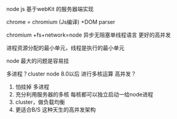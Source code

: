 <!--操作系统中进程和线程怎么通信的 -->
<!-- 操作系统 -->

node js 基于webKit 的服务器端实现

chrome = chromium (Js编译) +DOM parser

chromium +fs+network=node
异步无阻塞单线程语言 更好的高并发 

进程资源分配的最小单元，线程是执行的最小单元

node 最大的问题是容易挂

多进程？cluster node 8.0以后
进行多核运算 高并发？
1. 怕挂掉 多进程
2. 充分利用服务器的多核 每核都可以独立启动一给node进程
3. cluster，做负载均衡
4. 更适合B/S 这种天生的高并发架构
